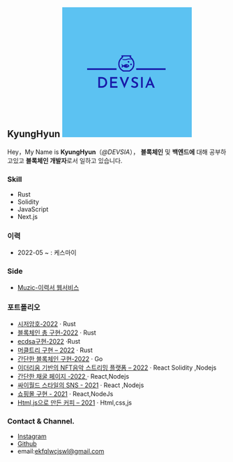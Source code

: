 ## KyungHyun ![메인](/img/메인.png)

Hey，My Name is **KyungHyun**（_@DEVSIA_），
**블록체인** 및 **백엔드에** 대해 공부하고있고 **블록체인 개발자**로서 일하고 있습니다.

### **Skill**

- Rust
- Solidity
- JavaScript
- Next.js

### **이력**

- 2022-05 ~ : 케스마이

### **Side**

- [Muzic-이력서 웹서비스](http://musikorea.ml/)

### **포트폴리오**

- [시저암호-2022][10] · Rust
- [블록체인 총 구현-2022][9] · Rust
- [ecdsa구현-2022][8] ·Rust
- [머클트리 구현 – 2022][7] · Rust
- [간단한 블록체인 구현-2022][6] · Go
- [이더리움 기반의 NFT음악 스트리밍 플랫폼 – 2022][5] · React Solidity ,Nodejs
- [간단한 채굴 페이지 -2022 ][4] · React,Nodejs
- [싸이월드 스타일의 SNS - 2021][3] · React ,Nodejs
- [쇼핑몰 구현 - 2021][2] · React,NodeJs
- [Html,js으로 만든 커피 – 2021][1] · Html,css,js

[1]: https://github.com/kyunghyunHan/projectspace
[2]: https://github.com/3eteam/3eteamproject
[3]: https://github.com/pl2hteam/pl2hproject
[4]: https://github.com/MiMigibletss/MIMI
[5]: https://github.com/TeamConst/const
[6]: https://github.com/kyunghyunHan/blockchain
[7]: https://github.com/kyunghyunHan/Merkle_Tree
[8]: https://github.com/kyunghyunHan/ecdsa
[9]: https://github.com/kyunghyunHan/Block_Chain
[10]: https://github.com/kyunghyunHan/Caesar_Cipher

### **Contact & Channel.**

- [Instagram](https://www.instagram.com/hyun__dev/)
- [Github](https://github.com/kyunghyunHah)
- email:ekfqlwcjswl@gmail.com
